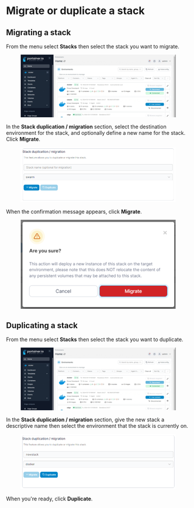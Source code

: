 # Migrate or duplicate a stack

## Migrating a stack

From the menu select **Stacks** then select the stack you want to migrate.

<figure><img src="../../../.gitbook/assets/2.20-stacks-edit.gif" alt=""><figcaption></figcaption></figure>

In the **Stack duplication / migration** section, select the destination environment for the stack, and optionally define a new name for the stack. Click **Migrate**.

<figure><img src="../../../.gitbook/assets/2.20-stacks-migrate-migrate.png" alt=""><figcaption></figcaption></figure>

When the confirmation message appears, click **Migrate**.

<figure><img src="../../../.gitbook/assets/2.15-stack-migrate-confirm.png" alt=""><figcaption></figcaption></figure>

## Duplicating a stack

From the menu select **Stacks** then select the stack you want to duplicate.

<figure><img src="../../../.gitbook/assets/2.20-stacks-edit.gif" alt=""><figcaption></figcaption></figure>

In the **Stack duplication / migration** section, give the new stack a descriptive name then select the environment that the stack is currently on.

<figure><img src="../../../.gitbook/assets/2.20-stacks-migrate-duplicate.png" alt=""><figcaption></figcaption></figure>

When you're ready, click **Duplicate**.

